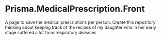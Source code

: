 # Prisma.MedicalPrescription.Front
A page to save the medical prescriptions per person.
Create this repository thinking about keeping track of the recipes of my daughter who in her early stage suffered a lot from respiratory diseases.
